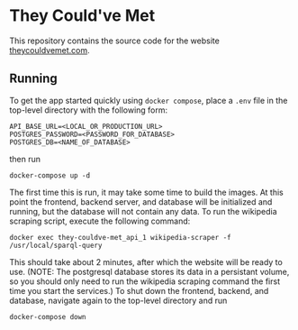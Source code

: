 # They Could've Met
This repository contains the source code for the website [theycouldvemet.com](theycouldvemet.com).

## Running
To get the app started quickly using `docker compose`, place a `.env` file in the top-level directory with the following form:

```
API_BASE_URL=<LOCAL_OR_PRODUCTION_URL>
POSTGRES_PASSWORD=<PASSWORD_FOR_DATABASE>
POSTGRES_DB=<NAME_OF_DATABASE>
```

then run

```
docker-compose up -d
```

The first time this is run, it may take some time to build the images. At this point the frontend, backend server, and database will be initialized and running, but the database will not contain any data. To run the wikipedia scraping script, execute the following command:

```
docker exec they-couldve-met_api_1 wikipedia-scraper -f /usr/local/sparql-query
```

This should take about 2 minutes, after which the website will be ready to use. (NOTE: The postgresql database stores its data in a persistant volume, so you should only need to run the wikipedia scraping command the first time you start the services.) To shut down the frontend, backend, and database, navigate again to the top-level directory and run

```
docker-compose down
```
